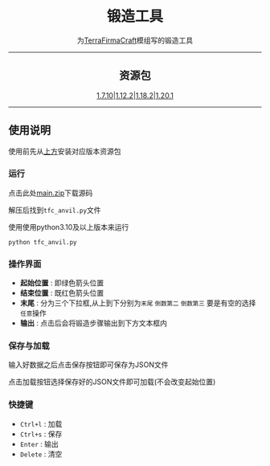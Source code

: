 <div align="center">

# 锻造工具

为[TerraFirmaCraft](https://github.com/TerraFirmaCraft/TerraFirmaCraft)模组写的锻造工具

---

## 资源包
[1.7.10](./assets/Forge-Tool-1.7.zip)|[1.12.2](./assets/Forge-Tool-1.12.zip)|[1.18.2](./assets/Forge-Tool-1.18.zip)|[1.20.1](./assets/Forge-Tool-1.20.zip)

---

</div>

## 使用说明

使用前先从[上方](#资源包)安装对应版本资源包

### 运行

点击此处[main.zip](https://github.com/cueavyqwp/tfc-forge-tool/archive/refs/heads/main.zip)下载源码

解压后找到`tfc_anvil.py`文件

使用使用python3.10及以上版本来运行

`python tfc_anvil.py`

### 操作界面

- **起始位置** : 即绿色箭头位置
- **结束位置** : 既红色箭头位置
- **末尾** : 分为三个下拉框,从上到下分别为`末尾` `倒数第二` `倒数第三` 要是有空的选择`任意`操作
- **输出** : 点击后会将锻造步骤输出到下方文本框内

### 保存与加载

输入好数据之后点击保存按钮即可保存为JSON文件

点击加载按钮选择保存好的JSON文件即可加载(不会改变起始位置)

### 快捷键

- `Ctrl+l` : 加载
- `Ctrl+s` : 保存
- `Enter` : 输出
- `Delete` : 清空
